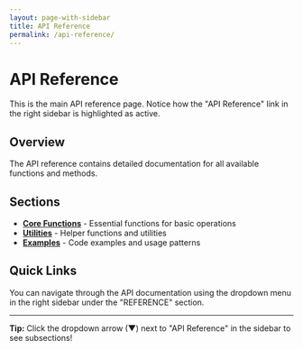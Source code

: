 ```yaml
---
layout: page-with-sidebar
title: API Reference
permalink: /api-reference/
---
```


# API Reference

This is the main API reference page. Notice how the "API Reference" link in the right sidebar is highlighted as active.

## Overview

The API reference contains detailed documentation for all available functions and methods.

## Sections

- **[Core Functions](/api-reference/core/)** - Essential functions for basic operations
- **[Utilities](/api-reference/utilities/)** - Helper functions and utilities  
- **[Examples](/api-reference/examples/)** - Code examples and usage patterns

## Quick Links

You can navigate through the API documentation using the dropdown menu in the right sidebar under the "REFERENCE" section.

---

**Tip:** Click the dropdown arrow (▼) next to "API Reference" in the sidebar to see subsections!
